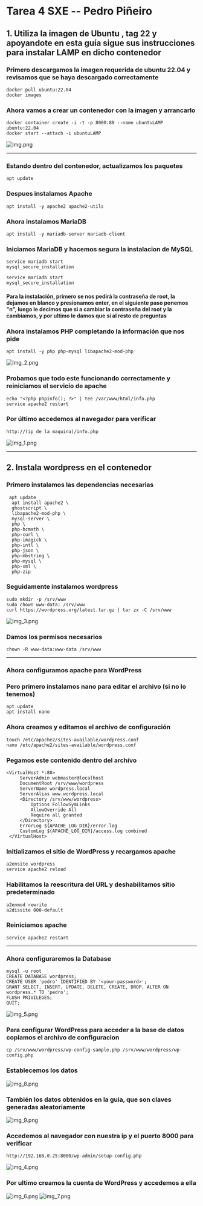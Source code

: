 # Tarea 4 SXE -- Pedro Piñeiro
## 1. Utiliza la imagen de Ubuntu , tag 22 y apoyandote en esta guía sigue sus instrucciones para instalar LAMP en dicho contenedor
### Primero descargamos la imagen requerida de ubuntu 22.04 y revisamos que se haya descargado correctamente
```
docker pull ubuntu:22.04
docker images
```
### Ahora vamos a crear un contenedor con la imagen y arrancarlo 
```
docker container create -i -t -p 8000:80 --name ubuntuLAMP ubuntu:22.04
docker start --attach -i ubuntuLAMP
```
![img.png](images/img.png)
___
### Estando dentro del contenedor, actualizamos los paquetes
```
apt update
```
### Despues instalamos Apache
```
apt install -y apache2 apache2-utils
```
### Ahora instalamos MariaDB
```
apt install -y mariadb-server mariadb-client
```
### Iniciamos MariaDB y hacemos segura la instalacion de MySQL
```
service mariadb start
mysql_secure_installation
```
```
service mariadb start
mysql_secure_installation
```
#### Para la instalación, primero se nos pedirá la contraseña de root, la dejamos en blanco y presionamos enter, en el siguiente paso ponemos "n", luego le decimos que si a cambiar la contraseña del root y la cambiamos, y por ultimo le damos que si al resto de preguntas

### Ahora instalamos PHP completando la información que nos pide
```
apt install -y php php-mysql libapache2-mod-php
```
![img_2.png](images/img_2.png)
### Probamos que todo este funcionando correctamente y reiniciamos el servicio de apache
```
echo "<?php phpinfo(); ?>" | tee /var/www/html/info.php
service apache2 restart
```
### Por último accedemos al navegador para verificar
```
http://(ip de la maquina)/info.php
```
![img_1.png](images/img_1.png)
___
## 2. Instala wordpress en el contenedor
### Primero instalamos las dependencias necesarias
```
 apt update
  apt install apache2 \
  ghostscript \
  libapache2-mod-php \
  mysql-server \
  php \
  php-bcmath \
  php-curl \
  php-imagick \
  php-intl \
  php-json \
  php-mbstring \
  php-mysql \
  php-xml \
  php-zip
```
### Seguidamente instalamos wordpress
```
sudo mkdir -p /srv/www
sudo chown www-data: /srv/www
curl https://wordpress.org/latest.tar.gz | tar zx -C /srv/www
```
![img_3.png](images/img_3.png)
### Damos los permisos necesarios
```
chown -R www-data:www-data /srv/www
```
___
### Ahora configuramos apache para WordPress
### Pero primero instalamos nano para editar el archivo (si no lo tenemos)
```
apt update
apt install nano
```
### Ahora creamos y editamos el archivo de configuración 
```
touch /etc/apache2/sites-available/wordpress.conf
nano /etc/apache2/sites-available/wordpress.conf
```
### Pegamos este contenido dentro del archivo
```
<VirtualHost *:80>
     ServerAdmin webmaster@localhost
     DocumentRoot /srv/www/wordpress
     ServerName wordpress.local
     ServerAlias www.wordpress.local
     <Directory /srv/www/wordpress>
         Options FollowSymLinks
         AllowOverride All
         Require all granted
     </Directory>
     ErrorLog ${APACHE_LOG_DIR}/error.log
     CustomLog ${APACHE_LOG_DIR}/access.log combined
 </VirtualHost>
```
### Initializamos el sitio de WordPress y recargamos apache
```
a2ensite wordpress
service apache2 reload
```
### Habilitamos la reescritura del URL y deshabilitamos sitio predeterminado
```
a2enmod rewrite
a2dissite 000-default
```
### Reiniciamos apache
```
service apache2 restart
```
___
### Ahora configuraremos la Database
```
mysql -u root
CREATE DATABASE wordpress;
CREATE USER 'pedro' IDENTIFIED BY '<your-password>';
GRANT SELECT, INSERT, UPDATE, DELETE, CREATE, DROP, ALTER ON wordpress.* TO 'pedro';
FLUSH PRIVILEGES;
QUIT;
```
![img_5.png](images/img_5.png)

### Para configurar WordPress para acceder a la base de datos copiamos el archivo de configuracion
```
cp /srv/www/wordpress/wp-config-sample.php /srv/www/wordpress/wp-config.php
```
### Establecemos los datos
![img_8.png](images/img_8.png)
### También los datos obtenidos en la guia, que son claves generadas aleatoriamente
![img_9.png](images/img_9.png)
### Accedemos al navegador con nuestra ip y el puerto 8000 para verificar
```
http://192.168.0.25:8000/wp-admin/setup-config.php
```
![img_4.png](images/img_4.png)
### Por ultimo creamos la cuenta de WordPress y accedemos a ella
![img_6.png](images/img_6.png)
![img_7.png](images/img_7.png)